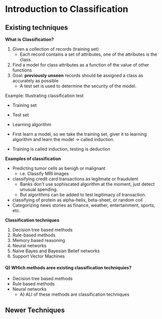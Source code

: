 # Introduction to Classification

## Existing techniques

**What is Classification?**

1. Given a collection of records (training set)
   - Each record contains a set of attributes, one of the attributes is the class.
2. Find a model for class attributes as a function of the value of other functions
3. Goal: **previously unseen** records should be assigned a class as accurately as possible
   - A test set is used to determine the security of the model.

Example: Illustrating classification test

- Training set
- Test set
- Learning algorithm

- First learn a model, so we take the training set, giver it to learning algorithm and learn the model -> called induction.
- Training is called induction, testing is deduction

**Examples of classification**

- Predicting tumor cells as benigh or malignant
  - i.e. Classify MRI images
- classifying credit card transactions as legitmate or fraudulent
  - Banks don't use sophiscated algorithm at the moment, just detect unusual spending.
  - But algorithms can be added to test legitimacy of transaction.
- classifying of protein as alpha-helix, beta-sheet, or random coil
- Categorizing news stories as finance, weather, entertainment, sports, etc.

**Classification techniques**

1. Decision tree based methods
2. Rule-based methods
3. Memory based reasoning
4. Neural networks
5. Naive Bayes and Bayesian Belief networks
6. Support Vector Machines

#### Q) WHich methods aree existing classification techniquies?

- Decision tree based methods
- Rule based methods
- Neural networks
  - A) ALl of these methods are classification techniques

## Newer Techniques
